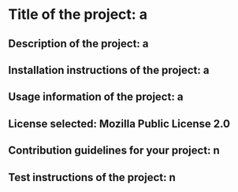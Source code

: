  
  
  # Title of the project: a 

  ## Description of the project: a

  ## Installation instructions of the project: a
  
  ## Usage information of the project: a

  ## License selected: Mozilla Public License 2.0
  
  ## Contribution guidelines for your project: n
  
  ## Test instructions of the project: n  


